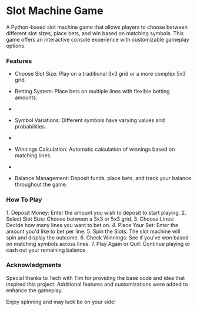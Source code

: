 <h1>Slot Machine Game</h1>

A Python-based slot machine game that allows players to choose between different slot sizes, place bets, and win based on matching symbols. This game offers an interactive console experience with customizable gameplay options. 

<h3>Features</h3>

- Choose Slot Size: Play on a traditional 3x3 grid or a more complex 5x3 grid.
  
- Betting System: Place bets on multiple lines with flexible betting amounts.
- 
- Symbol Variations: Different symbols have varying values and probabilities.
- 
- Winnings Calculation: Automatic calculation of winnings based on matching lines.
- 
- Balance Management: Deposit funds, place bets, and track your balance throughout the game.
  

<h3>How To Play</h3>
1. Deposit Money: Enter the amount you wish to deposit to start playing. 
2. Select Slot Size: Choose between a 3x3 or 5x3 grid.
3. Choose Lines: Decide how many lines you want to bet on.
4. Place Your Bet: Enter the amount you'd like to bet per line.
5. Spin the Slots: The slot machine will spin and display the outcome. 
6. Check Winnings: See if you've won based on matching symbols across lines.
7. Play Again or Quit: Continue playing or cash out your remaining balance. 


<h3>Acknowledgments</h3>

Special thanks to Tech with Tim for providing the base code and idea that inspired this project. Additional features and customizations were added to enhance the gameplay.



Enjoy spinning and may luck be on your side!






